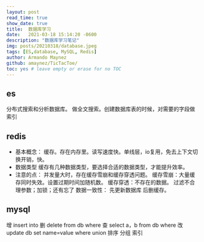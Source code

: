 ```yaml
---
layout: post
read_time: true
show_date: true
title:  数据库学习
date:   2021-03-18 15:14:20 -0600
description: "数据库学习笔记"
img: posts/20210318/database.jpeg
tags: [ES,database, MySQL, Redis]
author: Armando Maynez
github: amaynez/TicTacToe/
toc: yes # leave empty or erase for no TOC
---
```

## es
分布式搜索和分析数据库。 做全文搜索。创建数据库表的时候，对需要的字段做索引
## redis
- 基本概念：
缓存。存在内存里。读写速度快。单线层，io复用，免去上下文切换开销，快。
- 数据类型
缓存有几种数据类型，要选择合适的数据类型，才能提升效率。
- 注意的点：
并发量大时，存在缓存雪崩和缓存穿透问题。
缓存雪崩：大量缓存同时失效。设置过期时间加随机数。
缓存穿透：不存在的数据。 过滤不合理参数；加锁；还有忘了
数据一致性： 先更新数据库 后删缓存。

## mysql
增 insert into
删 delete from db where
查 select a，b from db where
改 update db set name=value where
union 排序 分组 索引

